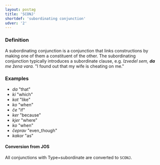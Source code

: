 ```yaml
---
layout: postag
title: 'SCONJ'
shortdef: 'subordinating conjunction'
udver: '2'
---
```


### Definition

A subordinating conjunction is a conjunction that links constructions by making one of them a constituent of the other. The subordinating conjunction typically introduces a subordinate clause, e.g. _Izvedel sem, <b>da</b> me žena vara._ "I found out that my wife is cheating on me." 

### Examples
* _da_ "that"
* _ki_ "which"
* _kot_ "like"
* _ko_ "when"
* _če_ "if"
* _ker_ "because"
* _kjer_ "where"
* _ko_ "when"
* _čeprav_ "even_though"
* _kakor_ "as"

#### Conversion from JOS

All conjunctions with Type=subordinate are converted to `SCONJ`.
<!-- Interlanguage links updated Čt lis 12 09:42:57 CET 2020 -->
